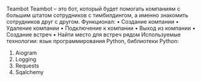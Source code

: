 Teambot
Teambot – это бот, который будет помогать компаниям с большим штатом сотрудников с тимбилдингом, а именно знакомить сотрудников друг с другом.
Функционал:
•	Создание компании
•	Удаление компании
•	Подключение к компании
•	Выход из компании
•	Создание встреч
•	Найти место для встреч рядом
Используемые технологии: язык программирования Python, библиотеки Python: 
1.	Aiogram 
2.	Logging
3.	Requests
4.	Sqalchemy
